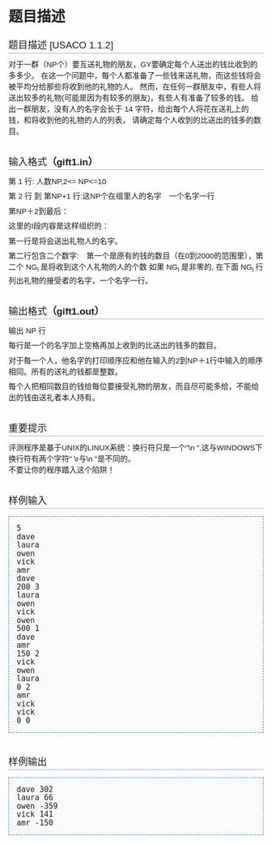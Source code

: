 # 题目描述


<h2 style="background-image:none;background-attachment:initial;background-origin:initial;background-clip:initial;font-weight:normal;margin-top:0px;margin-right:0px;margin-bottom:0.6em;margin-left:0px;overflow-x:hidden;overflow-y:hidden;padding-top:0.5em;padding-bottom:0.17em;border-bottom-width:1px;border-bottom-style:solid;border-bottom-color:#AAAAAA;font-size:19px;font-family:sans-serif;line-height:22px;">
<span class="mw-headline" id=".E9.A2.98.E7.9B.AE.E6.8F.8F.E8.BF.B0">题目描述 [USACO 1.1.2]</span>
</h2>
<p style="margin-top:0.4em;margin-right:0px;margin-bottom:0.5em;margin-left:0px;line-height:22px;font-family:sans-serif;font-size:15px;">
对于一群（NP个）要互送礼物的朋友，GY要确定每个人送出的钱比收到的多多少。 在这一个问题中，每个人都准备了一些钱来送礼物，而这些钱将会被平均分给那些将收到他的礼物的人。 然而，在任何一群朋友中，有些人将送出较多的礼物(可能是因为有较多的朋友)，有些人有准备了较多的钱。 给出一群朋友，没有人的名字会长于 14 字符，给出每个人将花在送礼上的钱，和将收到他的礼物的人的列表， 请确定每个人收到的比送出的钱多的数目。
</p>
<h2 style="background-image:none;background-attachment:initial;background-origin:initial;background-clip:initial;font-weight:normal;margin-top:0px;margin-right:0px;margin-bottom:0.6em;margin-left:0px;overflow-x:hidden;overflow-y:hidden;padding-top:0.5em;padding-bottom:0.17em;border-bottom-width:1px;border-bottom-style:solid;border-bottom-color:#AAAAAA;font-size:19px;font-family:sans-serif;line-height:22px;">
<span class="mw-headline" id=".E8.BE.93.E5.85.A5.E6.A0.BC.E5.BC.8F.EF.BC.88gift1.in.EF.BC.89"><br/>
输入格式<b>（gift1.in）</b></span>
</h2>
<p style="margin-top:0.4em;margin-right:0px;margin-bottom:0.5em;margin-left:0px;line-height:22px;font-family:sans-serif;font-size:15px;">
第 1 行: 人数NP,2&lt;= NP&lt;=10 
</p>
<p style="margin-top:0.4em;margin-right:0px;margin-bottom:0.5em;margin-left:0px;line-height:22px;font-family:sans-serif;font-size:15px;">
第 2 行 到 第NP+1 行:这NP个在组里人的名字　一个名字一行
</p>
<p style="margin-top:0.4em;margin-right:0px;margin-bottom:0.5em;margin-left:0px;line-height:22px;font-family:sans-serif;font-size:15px;">
第NP＋2到最后：
</p>
<p style="margin-top:0.4em;margin-right:0px;margin-bottom:0.5em;margin-left:0px;line-height:22px;font-family:sans-serif;font-size:15px;">
这里的I段内容是这样组织的：
</p>
<p style="margin-top:0.4em;margin-right:0px;margin-bottom:0.5em;margin-left:0px;line-height:22px;font-family:sans-serif;font-size:15px;">
第一行是将会送出礼物人的名字。
</p>
<p style="margin-top:0.4em;margin-right:0px;margin-bottom:0.5em;margin-left:0px;line-height:22px;font-family:sans-serif;font-size:15px;">
第二行包含二个数字:　第一个是原有的钱的数目（在0到2000的范围里），第二个 NG<sub>i</sub> 是将收到这个人礼物的人的个数 如果 NG<sub>i</sub> 是非零的, 在下面 NG<sub>i</sub> 行列出礼物的接受者的名字，一个名字一行。
</p>
<h2 style="background-image:none;background-attachment:initial;background-origin:initial;background-clip:initial;font-weight:normal;margin-top:0px;margin-right:0px;margin-bottom:0.6em;margin-left:0px;overflow-x:hidden;overflow-y:hidden;padding-top:0.5em;padding-bottom:0.17em;border-bottom-width:1px;border-bottom-style:solid;border-bottom-color:#AAAAAA;font-size:19px;font-family:sans-serif;line-height:22px;">
<span class="mw-headline" id=".E8.BE.93.E5.87.BA.E6.A0.BC.E5.BC.8F.EF.BC.88gift1.out.EF.BC.89"><br/>
输出格式<b>（gift1.out）</b></span>
</h2>
<p style="margin-top:0.4em;margin-right:0px;margin-bottom:0.5em;margin-left:0px;line-height:22px;font-family:sans-serif;font-size:15px;">
输出 NP 行 
</p>
<p style="margin-top:0.4em;margin-right:0px;margin-bottom:0.5em;margin-left:0px;line-height:22px;font-family:sans-serif;font-size:15px;">
每行是一个的名字加上空格再加上收到的比送出的钱多的数目。
</p>
<p style="margin-top:0.4em;margin-right:0px;margin-bottom:0.5em;margin-left:0px;line-height:22px;font-family:sans-serif;font-size:15px;">
对于每一个人，他名字的打印顺序应和他在输入的2到NP＋1行中输入的顺序相同。所有的送礼的钱都是整数。
</p>
<p style="margin-top:0.4em;margin-right:0px;margin-bottom:0.5em;margin-left:0px;line-height:22px;font-family:sans-serif;font-size:15px;">
每个人把相同数目的钱给每位要接受礼物的朋友，而且尽可能多给，不能给出的钱由送礼者本人持有。
</p>
<h2 style="background-image:none;background-attachment:initial;background-origin:initial;background-clip:initial;font-weight:normal;margin-top:0px;margin-right:0px;margin-bottom:0.6em;margin-left:0px;overflow-x:hidden;overflow-y:hidden;padding-top:0.5em;padding-bottom:0.17em;border-bottom-width:1px;border-bottom-style:solid;border-bottom-color:#AAAAAA;font-size:19px;font-family:sans-serif;line-height:22px;">
<span class="mw-headline" id=".E9.87.8D.E8.A6.81.E6.8F.90.E7.A4.BA"><br/>
重要提示</span>
</h2>
<p style="margin-top:0.4em;margin-right:0px;margin-bottom:0.5em;margin-left:0px;line-height:22px;font-family:sans-serif;font-size:15px;">
评测程序是基于UNIX的LINUX系统：换行符只是一个&#34;\n &#34;,这与WINDOWS下换行符有两个字符&#34;  \r与\n &#34;是不同的。<br/>
不要让你的程序踏入这个陷阱！
</p>
<h2 style="background-image:none;background-attachment:initial;background-origin:initial;background-clip:initial;font-weight:normal;margin-top:0px;margin-right:0px;margin-bottom:0.6em;margin-left:0px;overflow-x:hidden;overflow-y:hidden;padding-top:0.5em;padding-bottom:0.17em;border-bottom-width:1px;border-bottom-style:solid;border-bottom-color:#AAAAAA;font-size:19px;font-family:sans-serif;line-height:22px;">
<span class="mw-headline" id=".E6.A0.B7.E4.BE.8B.E8.BE.93.E5.85.A5"><br/>
样例输入</span>
</h2>
<pre style="padding-top:1em;padding-right:1em;padding-bottom:1em;padding-left:1em;border-top-width:1px;border-right-width:1px;border-bottom-width:1px;border-left-width:1px;border-top-style:dashed;border-right-style:dashed;border-bottom-style:dashed;border-left-style:dashed;border-top-color:#2F6FAB;border-right-color:#2F6FAB;border-bottom-color:#2F6FAB;border-left-color:#2F6FAB;border-image:initial;background-color:#F9F9F9;line-height:1.1em;font-size:15px;">5
dave
laura
owen
vick
amr
dave
200 3
laura
owen
vick
owen
500 1
dave
amr
150 2
vick
owen
laura
0 2
amr
vick
vick
0 0
</pre>
<h2 style="background-image:none;background-attachment:initial;background-origin:initial;background-clip:initial;font-weight:normal;margin-top:0px;margin-right:0px;margin-bottom:0.6em;margin-left:0px;overflow-x:hidden;overflow-y:hidden;padding-top:0.5em;padding-bottom:0.17em;border-bottom-width:1px;border-bottom-style:solid;border-bottom-color:#AAAAAA;font-size:19px;font-family:sans-serif;line-height:22px;">
<span class="mw-headline" id=".E6.A0.B7.E4.BE.8B.E8.BE.93.E5.87.BA"><br/>
样例输出</span>
</h2>
<pre style="padding-top:1em;padding-right:1em;padding-bottom:1em;padding-left:1em;border-top-width:1px;border-right-width:1px;border-bottom-width:1px;border-left-width:1px;border-top-style:dashed;border-right-style:dashed;border-bottom-style:dashed;border-left-style:dashed;border-top-color:#2F6FAB;border-right-color:#2F6FAB;border-bottom-color:#2F6FAB;border-left-color:#2F6FAB;border-image:initial;background-color:#F9F9F9;line-height:1.1em;font-size:15px;">dave 302
laura 66
owen -359
vick 141
amr -150</pre>
